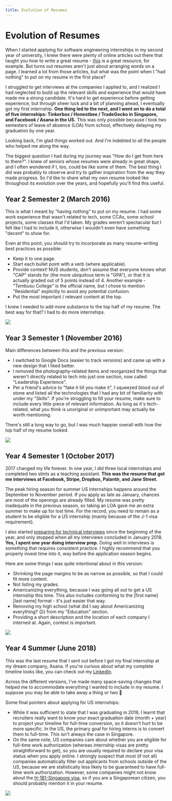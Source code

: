 ```yaml
---
title: Evolution of Resumes
---
```


# Evolution of Resumes

When I started applying for software engineering internships in my second year of university, I knew there were plenty of online articles out there that taught you how to write a great resume - [this](https://github.com/yangshun/tech-interview-handbook/blob/master/non-technical/resume.md) is a great resource, for example. But turns out resumes aren't just about arranging words on a page. I learned a lot from those articles, but what was the point when I "had nothing" to put on my resume in the first place?

I struggled to get interviews at the companies I applied to, and I realized I had neglected to build up the relevant skills and experience that would have made me a strong candidate. It's hard to get experience before getting experience, but through sheer luck and a bit of planning ahead, I eventually got my first internship. **One thing led to the next, and I went on to do a total of five internships: Tinkerbox / Honestbee / TradeGecko in Singapore, and Facebook / Asana in the US.** This was only possible because I took two semesters of leave of absence (LOA) from school, effectively delaying my graduation by one year.

Looking back, I'm glad things worked out. And I'm indebted to all the people who helped me along the way.

The biggest question I had during my journey was "How do I get from here to there?". I knew of seniors whose resumes were already in great shape, and I often wondered if I, too, could be like some of them. The best thing I did was probably to observe and try to gather inspiration from the way they made progress. So I'd like to share what my own resume looked like throughout its evolution over the years, and hopefully you'll find this useful.


## Year 2 Semester 2 (March 2016)

This is what I meant by "having nothing" to put on my resume. I had some work experience that wasn't related to tech, some CCAs, some school projects, some classes that I'd taken. My grades weren't spectacular but I felt like I had to include it, otherwise I wouldn't even have something "decent" to show for.

Even at this point, you should try to incorporate as many resume-writing best practices as possible:
- Keep it to one page.
- Start each bullet point with a verb (where applicable).
- Provide context! NUS students, don't assume that everyone knows what "CAP" stands for (the more ubiquitous term is "GPA"), or that it is actually graded out of 5 points instead of 4. Another example - "Tembusu College" is the official name, but I chose to mention "Residential" explicitly to avoid any potential confusion.
- Put the most important / relevant content at the top.

I knew I needed to add more substance to the top half of my resume. The best way for that? I had to do more internships.

![](Y2S2%20(March%202016).png)


## Year 3 Semester 1 (November 2016)

Main differences between this and the previous version:
- I switched to Google Docs (easier to track versions) and came up with a new design that I liked better.
- I removed the photography-related items and reorganized the things that weren't directly related to tech into just one section, now called "Leadership Experience".
- Per a friend's advice to "fake it till you make it", I squeezed blood out of stone and listed all the technologies that I had any bit of familiarity with under my "Skills". If you're struggling to fill your resume, make sure to include every little piece of relevant information. As long as it's tech-related, what you think is unoriginal or unimportant may actually be worth mentioning.

There's still a long way to go, but I was much happier overall with how the top half of my resume looked.

![](Y3S1%20(November%202016).png)


## Year 4 Semester 1 (October 2017)

2017 changed my life forever. In one year, I did three local internships and completed two stints as a teaching assistant. **This was the resume that got me interviews at Facebook, Stripe, Dropbox, Palantir, and Jane Street.**

The peak hiring season for summer US internships happens around the September to November period. If you apply as late as January, chances are most of the openings are already filled. My resume was pretty inadequate in the previous season, so taking an LOA gave me an extra summer to make up for lost time. For the record, you need to remain as a student to be eligible for a US internship (mainly because of the J-1 visa requirement).

I also started [preparing for technical interviews](https://github.com/yangshun/tech-interview-handbook/) since the beginning of the year, and only stopped when all my interviews concluded in January 2018. **Yes, I spent one year doing interview prep.** Doing well in interviews is something that requires consistent practice. I highly recommend that you properly invest time into it, way before the application season begins.

Here are some things I was quite intentional about in this version:
- Shrinking the page margins to be as narrow as possible, so that I could fit more content.
- Not listing my grades.
- Americanizing everything, because I was going all out to get a US internship this time. This also includes conforming to the [first name] [last name] format - it's just easier that way.
- Removing my high school (what did I say about Americanizing everything? 😉) from my "Education" section.
- Providing a short description and the location of each company I interned at. Again, context is important.

![](Y4S1%20(October%202017).png)


## Year 4 Summer (June 2018)

This was the last resume that I sent out before I got my final internship at my dream company, Asana. If you're curious about what my complete timeline looks like, you can check out my [LinkedIn](https://www.linkedin.com/in/luyangkenneth/).

Across the different versions, I've made many space-saving changes that helped me to accommodate everything I wanted to include in my resume. I suppose you may be able to take away a thing or two 🙂

Some final pointers about applying for US internships:
- While it was sufficient to state that I was graduating in 2019, I learnt that recruiters really want to know your exact graduation date (month + year) to project your timeline for full-time conversion, so it doesn't hurt to be more specific. In the US, the primary goal for hiring interns is to convert them to full-time. This isn't always the case in Singapore.
- On the same note, US companies care about whether you are eligible for full-time work authorization (whereas internship visas are pretty straightforward to get), so you are usually required to declare your visa status when you apply online. I strongly suspect that most (if not all) companies automatically filter out applicants from schools outside of the US, because we are statistically less likely to be guaranteed to have full-time work authorization. However, some companies might not know about the [H-1B1-Singapore visa](https://en.wikipedia.org/wiki/H-1B1_visa), so if you are a Singaporean citizen, you should probably mention it in your resume.

![](Y4Summer%20(June%202018).png)
